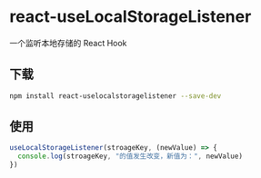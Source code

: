 # react-useLocalStorageListener

一个监听本地存储的 React Hook

## 下载

```bash
npm install react-uselocalstoragelistener --save-dev
```

## 使用

```javascript
useLocalStorageListener(stroageKey, (newValue) => {
  console.log(stroageKey, "的值发生改变，新值为：", newValue)
})
```
